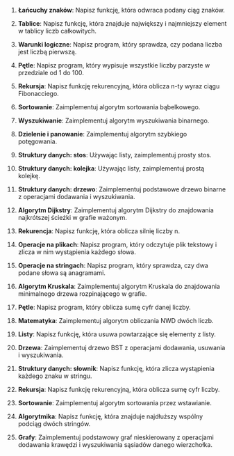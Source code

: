 1. **Łańcuchy znaków**:
   Napisz funkcję, która odwraca podany ciąg znaków.

2. **Tablice**:
   Napisz funkcję, która znajduje największy i najmniejszy element w tablicy liczb całkowitych.

3. **Warunki logiczne**:
   Napisz program, który sprawdza, czy podana liczba jest liczbą pierwszą.

4. **Pętle**:
   Napisz program, który wypisuje wszystkie liczby parzyste w przedziale od 1 do 100.

5. **Rekursja**:
   Napisz funkcję rekurencyjną, która oblicza n-ty wyraz ciągu Fibonacciego.

6. **Sortowanie**:
   Zaimplementuj algorytm sortowania bąbelkowego.

7. **Wyszukiwanie**:
   Zaimplementuj algorytm wyszukiwania binarnego.

8. **Dzielenie i panowanie**:
   Zaimplementuj algorytm szybkiego potęgowania.

9. **Struktury danych: stos**:
   Używając listy, zaimplementuj prosty stos.

10. **Struktury danych: kolejka**:
    Używając listy, zaimplementuj prostą kolejkę.

11. **Struktury danych: drzewo**:
    Zaimplementuj podstawowe drzewo binarne z operacjami dodawania i wyszukiwania.

12. **Algorytm Dijkstry**:
    Zaimplementuj algorytm Dijkstry do znajdowania najkrótszej ścieżki w grafie ważonym.

13. **Rekurencja**:
    Napisz funkcję, która oblicza silnię liczby n.

14. **Operacje na plikach**:
    Napisz program, który odczytuje plik tekstowy i zlicza w nim wystąpienia każdego słowa.

15. **Operacje na stringach**:
    Napisz program, który sprawdza, czy dwa podane słowa są anagramami.

16. **Algorytm Kruskala**:
    Zaimplementuj algorytm Kruskala do znajdowania minimalnego drzewa rozpinającego w grafie.

17. **Pętle**:
    Napisz program, który oblicza sumę cyfr danej liczby.

18. **Matematyka**:
    Zaimplementuj algorytm obliczania NWD dwóch liczb.

19. **Listy**:
    Napisz funkcję, która usuwa powtarzające się elementy z listy.

20. **Drzewa**:
    Zaimplementuj drzewo BST z operacjami dodawania, usuwania i wyszukiwania.

21. **Struktury danych: słownik**:
    Napisz funkcję, która zlicza wystąpienia każdego znaku w stringu.

22. **Rekursja**:
    Napisz funkcję rekurencyjną, która oblicza sumę cyfr liczby.

23. **Sortowanie**:
    Zaimplementuj algorytm sortowania przez wstawianie.

24. **Algorytmika**:
    Napisz funkcję, która znajduje najdłuższy wspólny podciąg dwóch stringów.

25. **Grafy**:
    Zaimplementuj podstawowy graf nieskierowany z operacjami dodawania krawędzi i wyszukiwania sąsiadów danego wierzchołka.